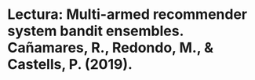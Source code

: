 # Lectura: Multi-armed recommender system bandit ensembles. Cañamares, R., Redondo, M., & Castells, P. (2019).



